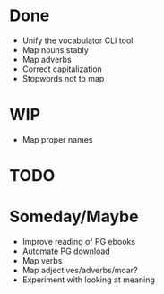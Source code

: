 # Done

* Unify the vocabulator CLI tool
* Map nouns stably
* Map adverbs
* Correct capitalization
* Stopwords not to map

# WIP

* Map proper names

# TODO


# Someday/Maybe

* Improve reading of PG ebooks
* Automate PG download
* Map verbs
* Map adjectives/adverbs/moar?
* Experiment with looking at meaning
